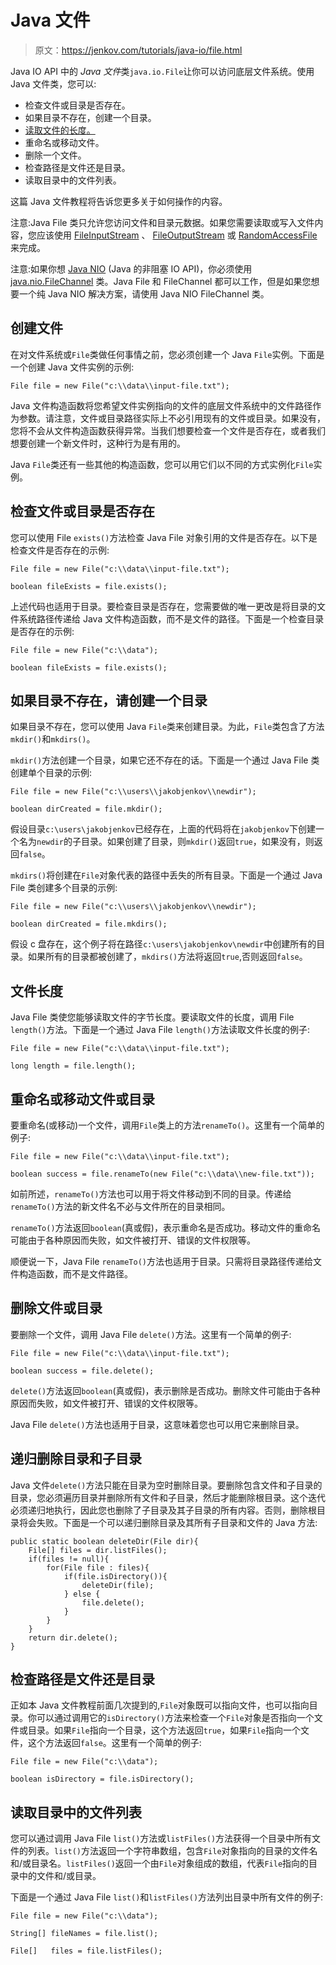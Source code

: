 # Java 文件

> 原文：<https://jenkov.com/tutorials/java-io/file.html>

Java IO API 中的 *Java* *文件*类`java.io.File`让你可以访问底层文件系统。使用 Java 文件类，您可以:

*   检查文件或目录是否存在。
*   如果目录不存在，创建一个目录。
*   [读取文件的长度。](#length)
*   重命名或移动文件。
*   删除一个文件。
*   检查路径是文件还是目录。
*   读取目录中的文件列表。

这篇 Java 文件教程将告诉您更多关于如何操作的内容。

注意:Java File 类只允许您访问文件和目录元数据。如果您需要读取或写入文件内容，您应该使用 [FileInputStream](fileinputstream.html) 、 [FileOutputStream](fileoutputstream.html) 或 [RandomAccessFile](randomaccessfile.html) 来完成。

注意:如果你想 [Java NIO](/java-nio/index.html) (Java 的非阻塞 IO API)，你必须使用 [java.nio.FileChannel](/java-nio/file-channel.html) 类。Java File 和 FileChannel 都可以工作，但是如果您想要一个纯 Java NIO 解决方案，请使用 Java NIO FileChannel 类。

## 创建文件

在对文件系统或`File`类做任何事情之前，您必须创建一个 Java `File`实例。下面是一个创建 Java 文件实例的示例:

```
File file = new File("c:\\data\\input-file.txt");

```

Java 文件构造函数将您希望文件实例指向的文件的底层文件系统中的文件路径作为参数。请注意，文件或目录路径实际上不必引用现有的文件或目录。如果没有，您将不会从文件构造函数获得异常。当我们想要检查一个文件是否存在，或者我们想要创建一个新文件时，这种行为是有用的。

Java `File`类还有一些其他的构造函数，您可以用它们以不同的方式实例化`File`实例。

## 检查文件或目录是否存在

您可以使用 File `exists()`方法检查 Java File 对象引用的文件是否存在。以下是检查文件是否存在的示例:

```
File file = new File("c:\\data\\input-file.txt");

boolean fileExists = file.exists();

```

上述代码也适用于目录。要检查目录是否存在，您需要做的唯一更改是将目录的文件系统路径传递给 Java 文件构造函数，而不是文件的路径。下面是一个检查目录是否存在的示例:

```
File file = new File("c:\\data");

boolean fileExists = file.exists();

```

## 如果目录不存在，请创建一个目录

如果目录不存在，您可以使用 Java `File`类来创建目录。为此，`File`类包含了方法`mkdir()`和`mkdirs()`。

`mkdir()`方法创建一个目录，如果它还不存在的话。下面是一个通过 Java File 类创建单个目录的示例:

```
File file = new File("c:\\users\\jakobjenkov\\newdir");

boolean dirCreated = file.mkdir();

```

假设目录`c:\users\jakobjenkov`已经存在，上面的代码将在`jakobjenkov`下创建一个名为`newdir`的子目录。如果创建了目录，则`mkdir()`返回`true`，如果没有，则返回`false`。

`mkdirs()`将创建在`File`对象代表的路径中丢失的所有目录。下面是一个通过 Java File 类创建多个目录的示例:

```
File file = new File("c:\\users\\jakobjenkov\\newdir");

boolean dirCreated = file.mkdirs();

```

假设 c 盘存在，这个例子将在路径`c:\users\jakobjenkov\newdir`中创建所有的目录。如果所有的目录都被创建了，`mkdirs()`方法将返回`true`,否则返回`false`。

## 文件长度

Java File 类使您能够读取文件的字节长度。要读取文件的长度，调用 File `length()`方法。下面是一个通过 Java File `length()`方法读取文件长度的例子:

```
File file = new File("c:\\data\\input-file.txt");

long length = file.length();

```

## 重命名或移动文件或目录

要重命名(或移动)一个文件，调用`File`类上的方法`renameTo()`。这里有一个简单的例子:

```
File file = new File("c:\\data\\input-file.txt");

boolean success = file.renameTo(new File("c:\\data\\new-file.txt"));

```

如前所述，`renameTo()`方法也可以用于将文件移动到不同的目录。传递给`renameTo()`方法的新文件名不必与文件所在的目录相同。

`renameTo()`方法返回`boolean`(真或假)，表示重命名是否成功。移动文件的重命名可能由于各种原因而失败，如文件被打开、错误的文件权限等。

顺便说一下，Java File `renameTo()`方法也适用于目录。只需将目录路径传递给文件构造函数，而不是文件路径。

## 删除文件或目录

要删除一个文件，调用 Java File `delete()`方法。这里有一个简单的例子:

```
File file = new File("c:\\data\\input-file.txt");

boolean success = file.delete();

```

`delete()`方法返回`boolean`(真或假)，表示删除是否成功。删除文件可能由于各种原因而失败，如文件被打开、错误的文件权限等。

Java File `delete()`方法也适用于目录，这意味着您也可以用它来删除目录。

## 递归删除目录和子目录

Java 文件`delete()`方法只能在目录为空时删除目录。要删除包含文件和子目录的目录，您必须遍历目录并删除所有文件和子目录，然后才能删除根目录。这个迭代必须递归地执行，因此您也删除了子目录及其子目录的所有内容。否则，删除根目录将会失败。下面是一个可以递归删除目录及其所有子目录和文件的 Java 方法:

```
public static boolean deleteDir(File dir){
    File[] files = dir.listFiles();
    if(files != null){
        for(File file : files){
            if(file.isDirectory()){
                deleteDir(file);
            } else {
                file.delete();
            }
        }
    }
    return dir.delete();
}

```

## 检查路径是文件还是目录

正如本 Java 文件教程前面几次提到的,`File`对象既可以指向文件，也可以指向目录。你可以通过调用它的`isDirectory()`方法来检查一个`File`对象是否指向一个文件或目录。如果`File`指向一个目录，这个方法返回`true`，如果`File`指向一个文件，这个方法返回`false`。这里有一个简单的例子:

```
File file = new File("c:\\data");

boolean isDirectory = file.isDirectory();

```

## 读取目录中的文件列表

您可以通过调用 Java File `list()`方法或`listFiles()`方法获得一个目录中所有文件的列表。`list()`方法返回一个字符串数组，包含`File`对象指向的目录的文件名和/或目录名。`listFiles()`返回一个由`File`对象组成的数组，代表`File`指向的目录中的文件和/或目录。

下面是一个通过 Java File `list()`和`listFiles()`方法列出目录中所有文件的例子:

```
File file = new File("c:\\data");

String[] fileNames = file.list();

File[]   files = file.listFiles();

```